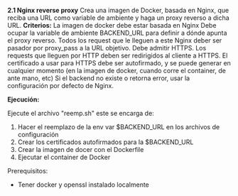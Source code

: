 **2.1 Nginx reverse proxy**
Crea una imagen de Docker, basada en Nginx, que reciba una URL como variable de ambiente y haga un proxy reverso a dicha URL.
**Criterios:**
La imagen de docker debe estar basada en Nginx
Debe ocupar la variable de ambiente BACKEND_URL para definir a dónde apunta el proxy reverso.
Todos los request que le lleguen a este Nginx deber ser pasador por proxy_pass a la URL objetivo.
Debe admitir HTTPS. Los requests que lleguen por HTTP deben ser redirigidos al cliente a HTTPS.
El certificado a usar para HTTPS debe ser autofirmado, y se puede generar en cualquier momento (en la imagen de docker, cuando corre el
container, de ante mano, etc)
Si el backend no existe o retorna error, usar la configuración por defecto de Nginx.

**Ejecución:**

Ejecute el archivo "reemp.sh" este se encarga de:
1. Hacer el reemplazo de la env var $BACKEND_URL en los archivos de configuración
2. Crear los certificados autofirmados para la $BACKEND_URL
3. Crear la imagen de docer con el Dockerfile
4. Ejecutar el container de Docker

Prerequisitos:

- Tener docker y openssl instalado localmente
